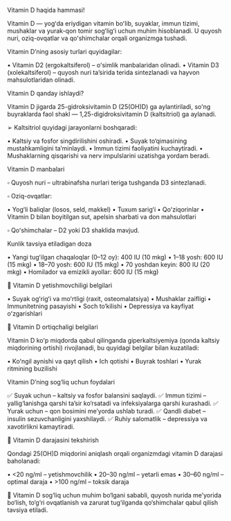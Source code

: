 Vitamin D haqida hammasi!

Vitamin D — yogʻda eriydigan vitamin boʻlib, suyaklar, immun tizimi, mushaklar va yurak-qon tomir sogʻligʻi uchun muhim hisoblanadi. U quyosh nuri, oziq-ovqatlar va qoʻshimchalar orqali organizmga tushadi. 

Vitamin D’ning asosiy turlari quyidagilar:

• Vitamin D2 (ergokaltsiferol) – oʻsimlik manbalaridan olinadi.
• Vitamin D3 (xolekaltsiferol) – quyosh nuri taʼsirida terida sintezlanadi va hayvon mahsulotlaridan olinadi.

Vitamin D qanday ishlaydi?

Vitamin D jigarda 25-gidroksivitamin D (25(OH)D) ga aylantiriladi, soʻng buyraklarda faol shakl — 1,25-digidroksivitamin D (kaltsitriol) ga aylanadi. 

➢ Kaltsitriol quyidagi jarayonlarni boshqaradi:

• Kaltsiy va fosfor singdirilishini oshiradi.
• Suyak to‘qimasining mustahkamligini ta’minlaydi.
• Immun tizimi faoliyatini kuchaytiradi.
• Mushaklarning qisqarishi va nerv impulslarini uzatishga yordam beradi.

Vitamin D manbalari

▫️ Quyosh nuri – ultrabinafsha nurlari teriga tushganda D3 sintezlanadi.

▫️ Oziq-ovqatlar:

• Yogʻli baliqlar (losos, seld, makkel)
• Tuxum sarigʻi
• Qoʻziqorinlar
• Vitamin D bilan boyitilgan sut, apelsin sharbati va don mahsulotlari

▫️ Qoʻshimchalar – D2 yoki D3 shaklida mavjud.

Kunlik tavsiya etiladigan doza

• Yangi tugʻilgan chaqaloqlar (0–12 oy): 400 IU (10 mkg)
• 1–18 yosh: 600 IU (15 mkg)
• 18–70 yosh: 600 IU (15 mkg)
• 70 yoshdan keyin: 800 IU (20 mkg)
• Homilador va emizikli ayollar: 600 IU (15 mkg)

🔻 Vitamin D yetishmovchiligi belgilari

• Suyak ogʻrigʻi va moʻrtligi (raxit, osteomalatsiya)
• Mushaklar zaifligi
• Immunitetning pasayishi
• Soch to‘kilishi
• Depressiya va kayfiyat oʻzgarishlari

🔺 Vitamin D ortiqchaligi belgilari

Vitamin D koʻp miqdorda qabul qilinganda giperkaltsiyemiya (qonda kaltsiy miqdorining ortishi) rivojlanadi, bu quyidagi belgilar bilan kuzatiladi:

• Koʻngil aynishi va qayt qilish
• Ich qotishi
• Buyrak toshlari
• Yurak ritmining buzilishi

Vitamin D’ning sog‘liq uchun foydalari

✅ Suyak uchun – kaltsiy va fosfor balansini saqlaydi.
✅ Immun tizimi – yallig‘lanishga qarshi ta’sir ko‘rsatadi va infeksiyalarga qarshi kurashadi.
✅ Yurak uchun – qon bosimini me’yorda ushlab turadi.
✅ Qandli diabet – insulin sezuvchanligini yaxshilaydi.
✅ Ruhiy salomatlik – depressiya va xavotirlikni kamaytiradi.

📌 Vitamin D darajasini tekshirish

Qondagi 25(OH)D miqdorini aniqlash orqali organizmdagi vitamin D darajasi baholanadi:

• <20 ng/ml – yetishmovchilik
• 20–30 ng/ml – yetarli emas
• 30–60 ng/ml – optimal daraja
• >100 ng/ml – toksik daraja

📌 Vitamin D sog‘liq uchun muhim bo‘lgani sababli, quyosh nurida me’yorida bo‘lish, to‘g‘ri ovqatlanish va zarurat tug‘ilganda qo‘shimchalar qabul qilish tavsiya etiladi.